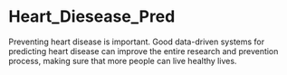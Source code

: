 # Heart_Diesease_Pred
Preventing heart disease is important. Good data-driven systems for predicting heart disease can improve the entire research and prevention process, making sure that more people can live healthy lives.
